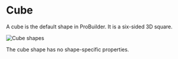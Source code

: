 # Cube
A cube is the default shape in ProBuilder. It is a six-sided 3D square. 

![Cube shapes](images/shape-tool_cube.png)

The cube shape has no shape-specific properties.


